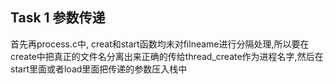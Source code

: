 ## Task 1 参数传递
首先再process.c中, creat和start函数均未对filneame进行分隔处理,所以要在create中把真正的文件名分离出来正确的传给thread_create作为进程名字,然后在start里面或者load里面把传递的参数压入栈中

